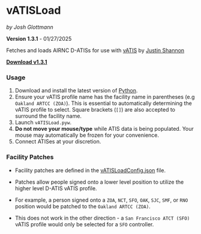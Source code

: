 # vATISLoad

_by Josh Glottmann_

**Version 1.3.1** - 01/27/2025

Fetches and loads AIRNC D-ATISs for use with [vATIS](https://vatis.app/) by [Justin Shannon](https://github.com/JustinShannon)

__[Download v1.3.1](https://github.com/glott/vATISLoad/releases/latest/download/vATISLoad.pyw)__ 

### Usage

1) Download and install the latest version of [Python](https://www.python.org/downloads/).
2) Ensure your vATIS profile name has the facility name in parentheses (e.g `Oakland ARTCC (ZOA)`). This is essential to automatically determining the vATIS profile to select. Square brackets (`[]`) are also accepted to surround the facility name. 
3) Launch `vATISLoad.pyw`.
4) __Do not move your mouse/type__ while ATIS data is being populated. Your mouse may automatically be frozen for your convenience. 
5) Connect ATISes at your discretion. 

### Facility Patches

- Facility patches are defined in the [vATISLoadConfig.json](https://github.com/glott/vATISLoad/blob/main/vATISLoadConfig.json) file. 

- Patches allow people signed onto a lower level position to utilize the higher level D-ATIS vATIS profile.

- For example, a person signed onto a `ZOA`, `NCT`, `SFO`, `OAK`, `SJC`, `SMF`, or `RNO` position would be patched to the `Oakland ARTCC (ZOA)`.

- This does not work in the other direction - a `San Francisco ATCT (SFO)` vATIS profile would only be selected for a `SFO` controller. 